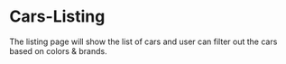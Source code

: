 # Cars-Listing
The listing page will show the list of cars and user can filter out the cars based on colors &amp; brands.
